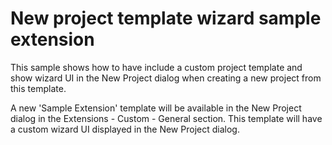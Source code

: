# New project template wizard sample extension

This sample shows how to have include a custom project template and show
wizard UI in the New Project dialog when creating a new project from this
template.

A new 'Sample Extension' template will be available in the New Project
dialog in the Extensions - Custom - General section. This template will
have a custom wizard UI displayed in the New Project dialog.

